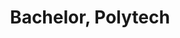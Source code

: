 ---
title: Bachelor, Polytech
organization: FPMs
location: Belgium
start: 1993-09-01
end: 1998-09-01
---